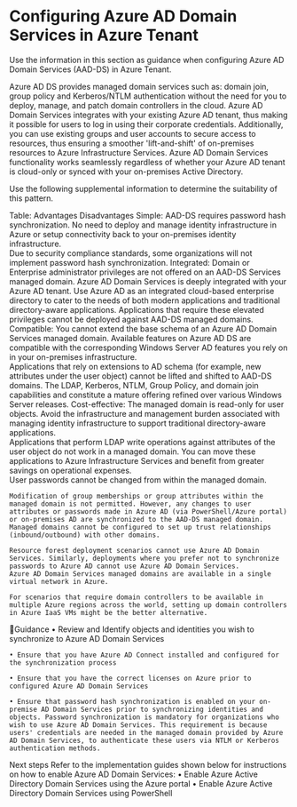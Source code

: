 # Configuring Azure AD Domain Services in Azure Tenant


Use the information in this section as guidance when configuring Azure AD Domain Services (AAD-DS) in Azure Tenant.

Azure AD DS provides managed domain services such as: domain join, group policy and Kerberos/NTLM authentication without the need for you to deploy, manage, and patch domain controllers in the cloud. Azure AD Domain Services integrates with your existing Azure AD tenant, thus making it possible for users to log in using their corporate credentials. Additionally, you can use existing groups and user accounts to secure access to resources, thus ensuring a smoother 'lift-and-shift' of on-premises resources to Azure Infrastructure Services.
Azure AD Domain Services functionality works seamlessly regardless of whether your Azure AD tenant is cloud-only or synced with your on-premises Active Directory.


Use the following supplemental information to determine the suitability of this pattern.


Table:
Advantages	Disadvantages
Simple:	AAD-DS requires password hash synchronization. 
No need to deploy and manage identity infrastructure in Azure or setup connectivity back to your on-premises identity infrastructure.	
	Due to security compliance standards, some organizations will not implement password hash synchronization.
Integrated:	Domain or Enterprise administrator privileges are not offered on an AAD-DS Services managed domain. 
Azure AD Domain Services is deeply integrated with your Azure AD tenant. Use Azure AD as an integrated cloud-based enterprise directory to cater to the needs of both modern applications and traditional directory-aware applications.	
	Applications that require these elevated privileges cannot be deployed against AAD-DS managed domains.
Compatible: 	You cannot extend the base schema of an Azure AD Domain Services managed domain. 
Available features on Azure AD DS are compatible with the corresponding Windows Server AD features you rely on in your on-premises infrastructure. 	
	Applications that rely on extensions to AD schema (for example, new attributes under the user object) cannot be lifted and shifted to AAD-DS domains.
The LDAP, Kerberos, NTLM, Group Policy, and domain join capabilities and constitute a mature offering refined over various Windows Server releases.
Cost-effective:	The managed domain is read-only for user objects. 
Avoid the infrastructure and management burden associated with managing identity infrastructure to support traditional directory-aware applications. 	
	Applications that perform LDAP write operations against attributes of the user object do not work in a managed domain. 
You can move these applications to Azure Infrastructure Services and benefit from greater savings on operational expenses.	
	User passwords cannot be changed from within the managed domain. 
	
	Modification of group memberships or group attributes within the managed domain is not permitted. However, any changes to user attributes or passwords made in Azure AD (via PowerShell/Azure portal) or on-premises AD are synchronized to the AAD-DS managed domain.
	Managed domains cannot be configured to set up trust relationships (inbound/outbound) with other domains. 
	
	Resource forest deployment scenarios cannot use Azure AD Domain Services. Similarly, deployments where you prefer not to synchronize passwords to Azure AD cannot use Azure AD Domain Services.
	Azure AD Domain Services managed domains are available in a single virtual network in Azure. 
	
	For scenarios that require domain controllers to be available in multiple Azure regions across the world, setting up domain controllers in Azure IaaS VMs might be the better alternative.


Guidance
	• Review and Identify objects and identities you wish to synchronize to Azure AD Domain Services
	
	• Ensure that you have Azure AD Connect installed and configured for the synchronization process
	
	• Ensure that you have the correct licenses on Azure prior to configured Azure AD Domain Services
	
	• Ensure that password hash synchronization is enabled on your on-premise AD Domain Services prior to synchronizing identities and objects. Password synchronization is mandatory for organizations who wish to use Azure AD Domain Services. This requirement is because users' credentials are needed in the managed domain provided by Azure AD Domain Services, to authenticate these users via NTLM or Kerberos authentication methods.



Next steps
Refer to the implementation guides shown below for instructions on how to enable Azure AD Domain Services:
	• Enable Azure Active Directory Domain Services using the Azure portal
	• Enable Azure Active Directory Domain Services using PowerShell

